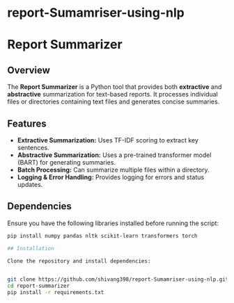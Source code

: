 # report-Sumamriser-using-nlp
# Report Summarizer

## Overview
The **Report Summarizer** is a Python tool that provides both **extractive** and **abstractive** summarization for text-based reports. It processes individual files or directories containing text files and generates concise summaries.

## Features
- **Extractive Summarization:** Uses TF-IDF scoring to extract key sentences.
- **Abstractive Summarization:** Uses a pre-trained transformer model (BART) for generating summaries.
- **Batch Processing:** Can summarize multiple files within a directory.
- **Logging & Error Handling:** Provides logging for errors and status updates.

## Dependencies
Ensure you have the following libraries installed before running the script:
```bash
pip install numpy pandas nltk scikit-learn transformers torch

## Installation

Clone the repository and install dependencies:


git clone https://github.com/shivang398/report-Sumamriser-using-nlp.git
cd report-summarizer
pip install -r requirements.txt



